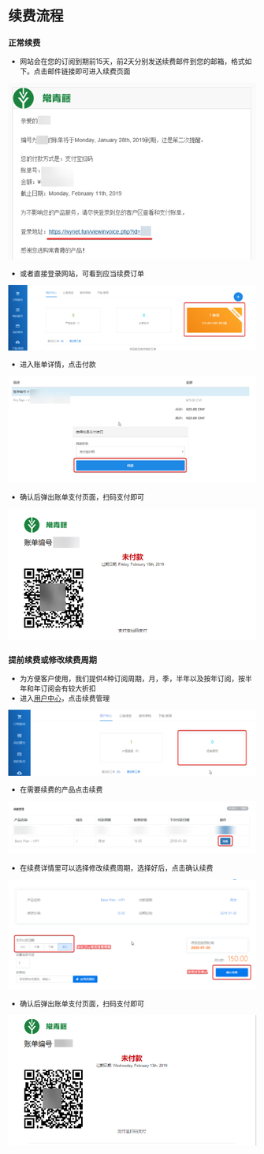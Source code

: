 # 续费流程

### 正常续费

* 网站会在您的订阅到期前15天，前2天分别发送续费邮件到您的邮箱，格式如下。点击邮件链接即可进入续费页面

![](../.gitbook/assets/image%20%2866%29.png)

* 或者直接登录网站，可看到应当续费订单

![](../.gitbook/assets/image%20%2828%29.png)

* 进入账单详情，点击付款

![](../.gitbook/assets/image%20%2838%29.png)

* 确认后弹出账单支付页面，扫码支付即可

![](../.gitbook/assets/image%20%2860%29.png)

### 提前续费或修改续费周期

* 为方便客户使用，我们提供4种订阅周期，月，季，半年以及按年订阅，按半年和年订阅会有较大折扣
* 进入[用户中心](https://ivynet.fun/clientarea.php)，点击续费管理

![](../.gitbook/assets/image%20%2834%29.png)

* 在需要续费的产品点击续费

![](../.gitbook/assets/image%20%286%29.png)

* 在续费详情里可以选择修改续费周期，选择好后，点击确认续费

![](../.gitbook/assets/image%20%285%29.png)

* 确认后弹出账单支付页面，扫码支付即可

![](../.gitbook/assets/image%20%2811%29.png)



